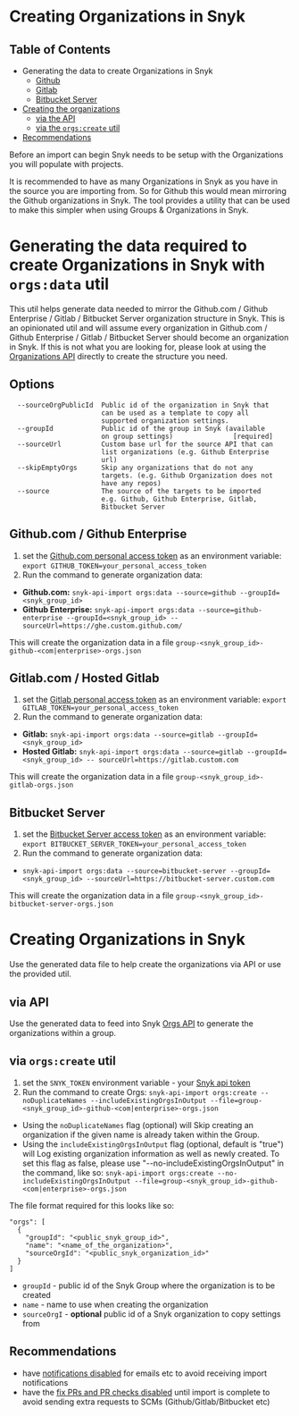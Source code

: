 # Creating Organizations in Snyk

## Table of Contents
- Generating the data to create Organizations in Snyk
  - [Github](#githubcom--github-enterprise)
  - [Gitlab](#gitlabcom--hosted-gitlab)
  - [Bitbucket Server](#bitbucket-server)
- [Creating the organizations](#creating-organizations-in-snyk-1)
  - [via the API](#via-api)
  - [via the `orgs:create` util](#via-orgscreate-util)
- [Recommendations](#recommendations)

Before an import can begin Snyk needs to be setup with the Organizations you will populate with projects.

It is recommended to have as many Organizations in Snyk as you have in the source you are importing from. So for Github this would mean mirroring the Github organizations in Snyk. The tool provides a utility that can be used to make this simpler when using Groups & Organizations in Snyk.

# Generating the data required to create Organizations in Snyk with `orgs:data` util
This util helps generate data needed to mirror the Github.com / Github Enterprise / Gitlab / Bitbucket Server organization structure in Snyk.
This is an opinionated util and will assume every organization in Github.com / Github Enterprise / Gitlab / Bitbucket Server should become an organization in Snyk. If this is not what you are looking for, please look at using the [Organizations API](https://snyk.docs.apiary.io/#reference/groups/organizations-in-a-group/create-a-new-organization-in-a-group) directly to create the structure you need.

## Options
```
  --sourceOrgPublicId  Public id of the organization in Snyk that
                       can be used as a template to copy all
                       supported organization settings.
  --groupId            Public id of the group in Snyk (available
                       on group settings)               [required]
  --sourceUrl          Custom base url for the source API that can
                       list organizations (e.g. Github Enterprise
                       url)
  --skipEmptyOrgs      Skip any organizations that do not any
                       targets. (e.g. Github Organization does not
                       have any repos)
  --source             The source of the targets to be imported
                       e.g. Github, Github Enterprise, Gitlab,
                       Bitbucket Server
```
## Github.com / Github Enterprise
1. set the [Github.com personal access token](https://docs.github.com/en/free-pro-team@latest/github/authenticating-to-github/creating-a-personal-access-token) as an environment variable: `export GITHUB_TOKEN=your_personal_access_token`
2. Run the command to generate organization data:
 - **Github.com:** `snyk-api-import orgs:data --source=github --groupId=<snyk_group_id>`
 - **Github Enterprise:** `snyk-api-import orgs:data --source=github-enterprise --groupId=<snyk_group_id> -- sourceUrl=https://ghe.custom.github.com/`

This will create the organization data in a file `group-<snyk_group_id>-github-<com|enterprise>-orgs.json`


## Gitlab.com / Hosted Gitlab
1. set the [Gitlab personal access token](https://docs.gitlab.com/ee/user/profile/personal_access_tokens.html) as an environment variable: `export GITLAB_TOKEN=your_personal_access_token`
2. Run the command to generate organization data:
 - **Gitlab:** `snyk-api-import orgs:data --source=gitlab --groupId=<snyk_group_id>`
 - **Hosted Gitlab:** `snyk-api-import orgs:data --source=gitlab --groupId=<snyk_group_id> -- sourceUrl=https://gitlab.custom.com`

This will create the organization data in a file `group-<snyk_group_id>-gitlab-orgs.json`


## Bitbucket Server
1. set the [Bitbucket Server access token](https://www.jetbrains.com/help/youtrack/standalone/integration-with-bitbucket-server.html#enable-youtrack-integration-bbserver) as an environment variable: `export BITBUCKET_SERVER_TOKEN=your_personal_access_token`
2. Run the command to generate organization data:
 - `snyk-api-import orgs:data --source=bitbucket-server --groupId=<snyk_group_id> --sourceUrl=https://bitbucket-server.custom.com`

This will create the organization data in a file `group-<snyk_group_id>-bitbucket-server-orgs.json`

# Creating Organizations in Snyk
Use the generated data file to help create the organizations via API or use the provided util.
## via API
Use the generated data to feed into Snyk [Orgs API](https://snyk.docs.apiary.io/#reference/groups/organizations-in-a-group/create-a-new-organization-in-a-group) to generate the organizations within a group.

## via `orgs:create` util
1. set the `SNYK_TOKEN` environment variable - your [Snyk api token](https://app.snyk.io/account)
2. Run the command to create Orgs:
`snyk-api-import orgs:create --noDuplicateNames --includeExistingOrgsInOutput --file=group-<snyk_group_id>-github-<com|enterprise>-orgs.json`

- Using the `noDuplicateNames` flag (optional) will Skip creating an organization if the given name is already taken within the Group.
- Using the `includeExistingOrgsInOutput` flag (optional, default is "true") will Log existing organization information as well as newly created. To set this flag as false, please use "--no-includeExistingOrgsInOutput" in the command, like so:
`snyk-api-import orgs:create --no-includeExistingOrgsInOutput --file=group-<snyk_group_id>-github-<com|enterprise>-orgs.json`

The file format required for this looks like so:
```
"orgs": [
  {
    "groupId": "<public_snyk_group_id>",
    "name": "<name_of_the_organization>",
    "sourceOrgId": "<public_snyk_organization_id>"
  }
]
```
- `groupId` - public id of the Snyk Group where the organization is to be created
- `name` - name to use when creating the organization
- `sourceOrgI` - **optional** public id of a Snyk organization to copy settings from

## Recommendations
- have [notifications disabled](https://snyk.docs.apiary.io/#reference/organizations/notification-settings/set-notification-settings) for emails etc to avoid receiving import notifications
- have the [fix PRs and PR checks disabled](https://snyk.docs.apiary.io/#reference/integrations/integration-settings/update) until import is complete to avoid sending extra requests to SCMs (Github/Gitlab/Bitbucket etc)
